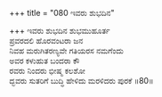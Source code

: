 +++
title = "080 ಇವರು ಶುಭದಿನ"

+++
ಇವರು ಶುಭದಿನ ಶುಭಮುಹೂರ್ತ  
ಪ್ರವರದಲಿ ಹೊರವಂಟರಾ ಜನ  
ನಿವಹ ಮರುಗಿತರಣ್ಯವೇ ಗತಿಯರಸ ನಮಗೆಂದು   
ಅವರ ಕಳುಹುತ ಬಂದರಾ ಕೌ  
ರವರು ನಿಂದರು ಭೀಷ್ಮ ಕಲಶೋ    
ದ್ಭವರು ಸುತರಿಗೆ ಬುದ್ಧಿ ಹೇಳಿದು ಮರಳಿದರು ಪುರಕೆ    ॥80॥